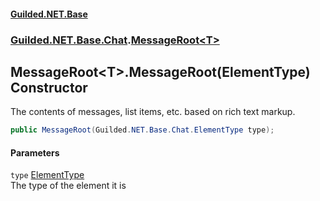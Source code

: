#### [Guilded.NET.Base](Guilded_NET_Base.md 'Guilded.NET.Base')
### [Guilded.NET.Base.Chat](Guilded_NET_Base.md#Guilded_NET_Base_Chat 'Guilded.NET.Base.Chat').[MessageRoot&lt;T&gt;](MessageRoot_T_.md 'Guilded.NET.Base.Chat.MessageRoot&lt;T&gt;')
## MessageRoot&lt;T&gt;.MessageRoot(ElementType) Constructor
The contents of messages, list items, etc. based on rich text markup.  
```csharp
public MessageRoot(Guilded.NET.Base.Chat.ElementType type);
```
#### Parameters
<a name='Guilded_NET_Base_Chat_MessageRoot_T__MessageRoot(Guilded_NET_Base_Chat_ElementType)_type'></a>
`type` [ElementType](ElementType.md 'Guilded.NET.Base.Chat.ElementType')  
The type of the element it is
  
